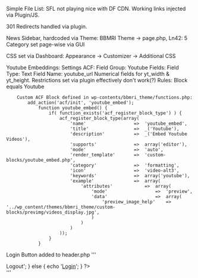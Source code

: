 Simple File List:
    SFL not playing nice with DF CDN. Working links injected via Plugin/JS.

301 Redirects handled via plugin.

News Sidebar, hardcoded via Theme:
    BBMRI Theme -> page.php, Ln42: 5
    Category set page-wise via GUI

CSS set via Dashboard: Appearance -> Customizer -> Additional CSS

Youtube Embeddings:
    Settings ACF:
        Field Group:            Youtube
        Fields:
            Field Type:         Text
            Field Name:         youtube_url
            Numerical fields for yt_width & yt_height. Restrictions set via plugin effectively don't work(?)
        Rules:                  Block equals Youtube
```
    Custom ACF Block defined in wp-contents/bbmri_theme/functions.php:
        add_action('acf/init', 'youtube_embed');
            function youtube_embed() {
                if( function_exists('acf_register_block_type') ) {
                    acf_register_block_type(array(
                        'name'					=>	'youtube_embed',
                        'title'					=>	_('Youtube'),
                        'description'			=>	_('Embed Youtube Videos'),
                        'supports'				=>	array('editor'),
                        'mode'					=>	'auto',
                        'render_template' 		=>	'custom-blocks/youtube_embed.php',
                        'category'				=>	'formatting',
                        'icon'					=>	'video-alt3',
                        'keywords'				=>	array('youtube'),
                        'example'				=>	array(
                            'attributes'			=>	array(
                                'mode'					=>	'preview',
                                'data'					=>	array(
                                    'preview_image_help'	=>	'../wp_content/themes/bbmri_theme/custom-blocks/previmg/videos_display.jpg',
                                )
                            )
                        )
                    ));
                }
            }
```
Login Button added to header.php
'''
	<div class="loginbutton loginbutton_mobile">
		<!-- Login/Logout is added to Language button. -->
		<?php if ( is_user_logged_in() ) {
			echo '<a href="../wp-login.php?action=logout">Logout</a>';
		} else {
			echo '<a href="../login/">Login</a>';
		} ?>
    </div>
'''
